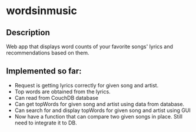 wordsinmusic
===========

Description
-----------

Web app that displays word counts of your favorite songs' lyrics and recommendations based on them.


Implemented so far:
------------
- Request is getting lyrics correctly for given song and artist.
- Top words are obtained from the lyrics.
- Can read from CouchDB database
- Can get topWords for given song and artist using data from database.
- Can search for and display topWords for given song and artist using GUI
- Now have a function that can compare two given songs in place. Still need to integrate it to DB.

